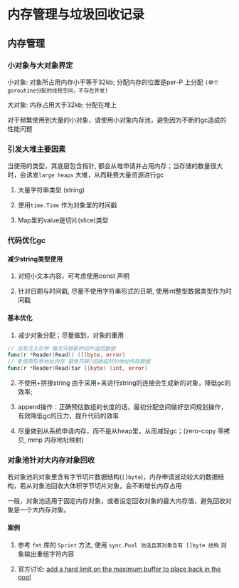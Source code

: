 # 内存管理与垃圾回收记录

## 内存管理

### 小对象与大对象界定

小对象: 对象所占用内存小于等于32kb; 分配内存的位置是per-P 上分配 `(单个goroutine分配的线程空间，不存在并发)`

大对象: 内存占用大于32kb; 分配在堆上

对于频繁使用到大量的小对象，请使用小对象内存池，避免因为不断的gc造成的性能问题

### 引发大堆主要因素

当使用的类型，其底层包含指针, 都会从堆申请并占用内存；当存储的数量很大时，会诱发`large heaps` 大堆，从而耗费大量资源进行gc

1. 大量字符串类型 (string)

2. 使用`time.Time` 作为对象里的时间戳

3. Map里的value是切片(slice)类型

### 代码优化gc

#### 减少string类型使用

1. 对短小文本内容，可考虑使用const 声明

2. 针对日期与时间戳, 尽量不使用字符串形式的日期, 使用int整型数据类型作为时间戳

#### 基本优化

1. 减少对象分配；尽量做到，对象的重用

```go
// 没有注入形参 每次开辟新的切片返回数据
func(r *Reader)Read() ([]byte, error)
// 复用原形参地址内存 避免开辟/回收临时的地址内存数据
func(r *Reader)Read(tar []byte) (int, error)
```

2. 不使用+拼接string 由于采用+来进行string的连接会生成新的对象，降低gc的效率;

3. append操作：正确预估数组的长度的话，最初分配空间做好空间规划操作，有效降低gc的压力，提升代码的效率

4. 尽量做到从系统申请内存，而不是从heap里，从而减轻gc；(zero-copy 零拷贝, mmp 内存地址映射)

### 对象池针对大内存对象回收

若对象池的对象里含有字节切片数据结构(`[]byte`)，内存申请波动较大的数据结构，若从对象池回收大体积字节切片对象，会不断增长内存占用

一般，对象池适用于固定内存对象，或者设定回收对象的最大内存值，避免回收对象是一个大内存对象。

#### 案例

1. 参考 `fmt` 库的 `Sprint` 方法, 使用 `sync.Pool 池话且其对象含有 []byte 结构` 对象输出重组字符内容

2. 官方讨论: [add a hard limit on the maximum buffer to place back in the pool](https://golang.org/issue/23199)

